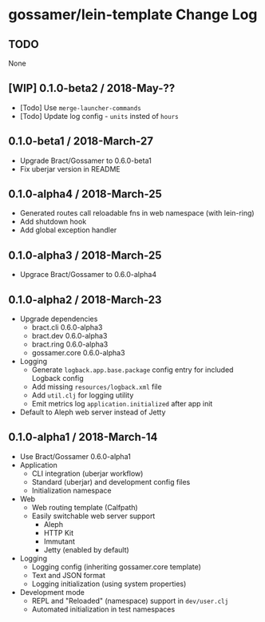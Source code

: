 # gossamer/lein-template Change Log

## TODO

None


## [WIP] 0.1.0-beta2 / 2018-May-??

- [Todo] Use `merge-launcher-commands`
- [Todo] Update log config - `units` insted of `hours`


## 0.1.0-beta1 / 2018-March-27

- Upgrade Bract/Gossamer to 0.6.0-beta1
- Fix uberjar version in README


## 0.1.0-alpha4 / 2018-March-25

- Generated routes call reloadable fns in web namespace (with lein-ring)
- Add shutdown hook
- Add global exception handler


## 0.1.0-alpha3 / 2018-March-25

- Upgrace Bract/Gossamer to 0.6.0-alpha4


## 0.1.0-alpha2 / 2018-March-23

- Upgrade dependencies
  - bract.cli  0.6.0-alpha3
  - bract.dev  0.6.0-alpha3
  - bract.ring 0.6.0-alpha3
  - gossamer.core 0.6.0-alpha3
- Logging
  - Generate `logback.app.base.package` config entry for included Logback config
  - Add missing `resources/logback.xml` file
  - Add `util.clj` for logging utility
  - Emit metrics log `application.initialized` after app init
- Default to Aleph web server instead of Jetty


## 0.1.0-alpha1 / 2018-March-14

- Use Bract/Gossamer 0.6.0-alpha1
- Application
  - CLI integration (uberjar workflow)
  - Standard (uberjar) and development config files
  - Initialization namespace
- Web
  - Web routing template (Calfpath)
  - Easily switchable web server support
    - Aleph
    - HTTP Kit
    - Immutant
    - Jetty (enabled by default)
- Logging
  - Logging config (inheriting gossamer.core template)
  - Text and JSON format
  - Logging initialization (using system properties)
- Development mode
  - REPL and "Reloaded" (namespace) support in `dev/user.clj`
  - Automated initialization in test namespaces
